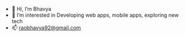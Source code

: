 - 👋 Hi, I’m Bhavya
- 👀 I’m interested in Developing web apps, mobile apps, exploring new tech
- 📫 raobhavya92@gmail.com

<!---
raobhavya92/raobhavya92 is a ✨ special ✨ repository because its `README.md` (this file) appears on your GitHub profile.
You can click the Preview link to take a look at your changes.
--->

